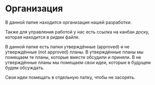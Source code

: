 # Организация

В данной папке находится организация нашей разработки.

Также для управления работой у нас есть ссылка на канбан доску, которая находится в ридми файле.

В данной папке есть папки утверждённые (approved) и не утверждённые (not approved) планы. В утверждённые планы мы помещаем те планы, которые вместе обсудили и приняли. В не утверждённые планы мы помещаем свои идеи, которые в будущем будем обсуждать.

Свои идеи помещать в отдельную папку, чтобы не засорять.
